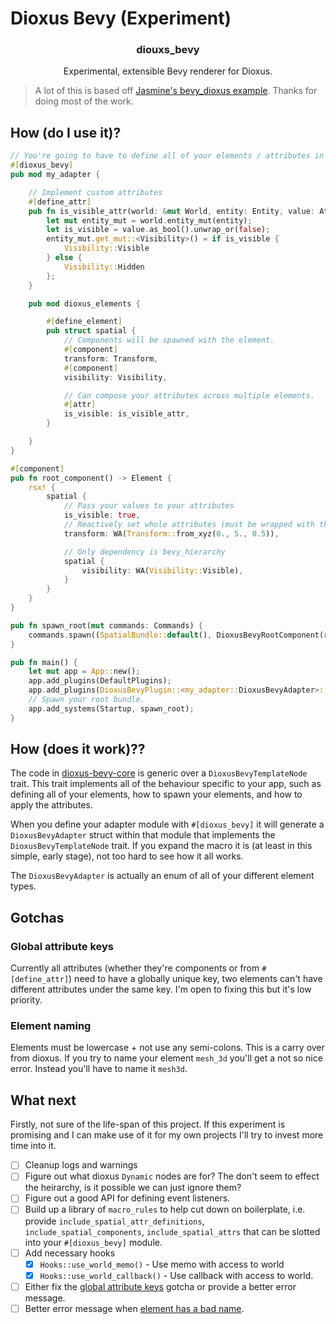 # Dioxus Bevy (Experiment)

<div align="center">
  <h3 align="center">diouxs_bevy</h3>

  <p align="center">
    Experimental, extensible Bevy renderer for Dioxus.
  </p>
</div>

> A lot of this is based off [Jasmine's bevy_dioxus example](https://github.com/JMS55/bevy_dioxus/).  Thanks
> for doing most of the work.



## How (do I use it)?

```rust
// You're going to have to define all of your elements / attributes in here.
#[dioxus_bevy]
pub mod my_adapter {

    // Implement custom attributes
    #[define_attr]
    pub fn is_visible_attr(world: &mut World, entity: Entity, value: AttributeValue) {
        let mut entity_mut = world.entity_mut(entity);
        let is_visible = value.as_bool().unwrap_or(false);
        entity_mut.get_mut::<Visibility>() = if is_visible {
            Visibility::Visible
        } else {
            Visibility::Hidden
        };
    }

    pub mod dioxus_elements {

        #[define_element]
        pub struct spatial {
            // Components will be spawned with the element.
            #[component]
            transform: Transform,
            #[component]
            visibility: Visibility,

            // Can compose your attributes across multiple elements. 
            #[attr]
            is_visible: is_visible_attr,
        }

    }
}

#[component]
pub fn root_component() -> Element {
    rsx! {
        spatial {
            // Pass your values to your attributes
            is_visible: true,
            // Reactively set whole attributes (must be wrapped with the WA, WrappedAttribute, struct)
            transform: WA(Transform::from_xyz(0., 5., 0.5)),

            // Only dependency is bevy_hierarchy
            spatial {
                visibility: WA(Visibility::Visible),
            }
        }
    }
}

pub fn spawn_root(mut commands: Commands) {
    commands.spawn((SpatialBundle::default(), DioxusBevyRootComponent(root)));
}

pub fn main() {
    let mut app = App::new();
    app.add_plugins(DefaultPlugins);
    app.add_plugins(DioxusBevyPlugin::<my_adapter::DioxusBevyAdapter>::default());
    // Spawn your root bundle.
    app.add_systems(Startup, spawn_root);
}

```

## How (does it work)??

The code in [dioxus-bevy-core](./dioxus-bevy-core/) is generic over a 
`DioxusBevyTemplateNode` trait.  This trait implements all of the 
behaviour specific to your app, such as defining all of your elements,
how to spawn your elements, and how to apply the attributes.

When you define your adapter module with `#[dioxus_bevy]` it will generate 
a `DioxusBevyAdapter` struct within that module that implements the `DioxusBevyTemplateNode`
trait.  If you expand the macro it is (at least in this simple, early stage), 
not too hard to see how it all works.

The `DioxusBevyAdapter` is actually an enum of all of your different element types.

## Gotchas 

### Global attribute keys
Currently all attributes (whether they're components or from `#[define_attr]`)
need to have a globally unique key, two elements can't have different attributes
under the same key.  I'm open to fixing this but it's low priority.

### Element naming
Elements must be lowercase + not use any semi-colons.  This is a carry over from dioxus.
If you try to name your element `mesh_3d` you'll get a not so nice error.  Instead you'll
have to name it `mesh3d`.

## What next

Firstly, not sure of the life-span of this project.  If this experiment is promising and I can make use of it 
for my own projects I'll try to invest more time into it.

- [ ] Cleanup logs and warnings
- [ ] Figure out what dioxus `Dynamic` nodes are for?  The don't seem to effect the heirarchy, is it possible we can just ignore them? 
- [ ] Figure out a good API for defining event listeners. 
- [ ] Build up a library of `macro_rules` to help cut down on boilerplate, i.e. provide `include_spatial_attr_definitions`, `include_spatial_components`, `include_spatial_attrs` that can be slotted into your `#[dioxus_bevy]` module.
- [ ] Add necessary hooks
    - [x] `Hooks::use_world_memo()` - Use memo with access to world 
    - [x] `Hooks::use_world_callback()` - Use callback with access to world.
- [ ] Either fix the [global attribute keys](#global-attribute-keys) gotcha or provide a better error message.
- [ ] Better error message when [element has a bad name](#element-naming).
